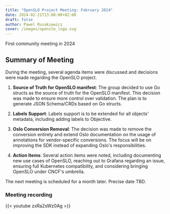 ```yaml
---
title: "OpenSLO Project Meeting: February 2024"
date: 2024-02-21T13:00:00+02:00
draft: false
author: Pawel Rusakiewicz
cover: /images/openslo_logo.svg
---
```

First community meeting in 2024

## Summary of Meeting

During the meeting, several agenda items were discussed and decisions were made regarding the OpenSLO project.

1. **Source of Truth for OpenSLO manifest**:
   The group decided to use Go structs as the source of truth for the OpenSLO manifest. This decision was made to ensure more control over validation. The plan is to generate JSON Schema/CRDs based on Go structs.

2. **Labels Support**:
   Labels support is to be extended for all objects' metadata, including adding labels to Objective.

3. **Oslo Conversion Removal**:
   The decision was made to remove the conversion entirely and extend Oslo documentation on the usage of annotations for vendor-specific conversions. The focus will be on improving the SDK instead of expanding Oslo's responsibilities.

4. **Action Items**:
   Several action items were noted, including documenting new use cases of OpenSLO, reaching out to Grafana regarding an issue, ensuring full Kubernetes compatibility, and considering bringing OpenSLO under CNCF's umbrella.

The next meeting is scheduled for a month later. Precise date TBD.

### Meeting recording
{{< youtube zxRa2sWz0Ag >}}
